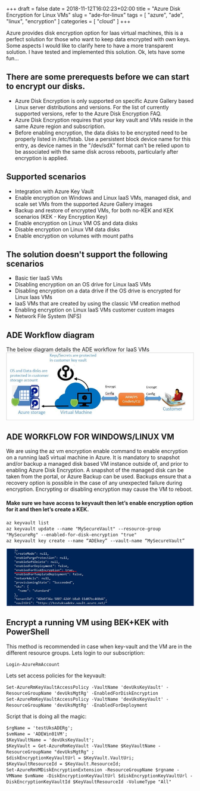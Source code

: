 +++ 
draft = false
date = 2018-11-12T16:02:23+02:00
title = "Azure Disk Encryption for Linux VMs"
slug = "ade-for-linux" 
tags = [
    "azure",
    "ade",
    "linux",
    "encryption"
]
categories = [
    "cloud"
]
+++

Azure provides disk encryption option for Iaas virtual machines, this is a perfect solution for those who want to keep data encrypted with own keys. Some aspects I would like to clarify here to have a more transparent solution. I have tested and implemented this solution. Ok, lets have some fun...

## There are some prerequests before we can start to encrypt our disks.
* Azure Disk Encryption is only supported on specific Azure Gallery based Linux server distributions and versions. For the list of currently supported versions, refer to the Azure Disk Encryption FAQ.
* Azure Disk Encryption requires that your key vault and VMs reside in the same Azure region and subscription.
* Before enabling encryption, the data disks to be encrypted need to be properly listed in /etc/fstab. Use a persistent block device name for this entry, as device names in the "/dev/sdX" format can't be relied upon to be associated with the same disk across reboots, particularly after encryption is applied.

## Supported scenarios
* Integration with Azure Key Vault
* Enable encryption on Windows and Linux IaaS VMs, managed disk, and scale set VMs from the supported Azure Gallery images
* Backup and restore of encrypted VMs, for both no-KEK and KEK scenarios (KEK - Key Encryption Key)
* Enable encryption on Linux VM OS and data disks
* Disable encryption on Linux VM data disks
* Enable encryption on volumes with mount paths

## The solution doesn't support the following scenarios
* Basic tier IaaS VMs
* Disabling encryption on an OS drive for Linux IaaS VMs
* Disabling encryption on a data drive if the OS drive is encrypted for Linux Iaas VMs
* IaaS VMs that are created by using the classic VM creation method
* Enabling encryption on Linux IaaS VMs customer custom images
* Network File System (NFS)

## ADE Workflow diagram

The below diagram details the ADE workflow for IaaS VMs
![ADE Workflow Diagram](/images/ade-diagram.jpg)

## ADE WORKFLOW FOR WINDOWS/LINUX VM
We are using the az vm encryption enable command to enable encryption on a running IaaS virtual machine in Azure.
It is mandatory to snapshot and/or backup a managed disk based VM instance outside of, and prior to enabling Azure Disk Encryption. A snapshot of the managed disk can be taken from the portal, or Azure Backup can be used. Backups ensure that a recovery option is possible in the case of any unexpected failure during encryption.
Encrypting or disabling encryption may cause the VM to reboot.

#### Make sure we have access to keyvault then let’s enable encryption option for it and then let’s create a KEK.
```
az keyvault list
az keyvault update --name "MySecureVault" --resource-group "MySecureRg" --enabled-for-disk-encryption "true"
az keyvault key create --name “ADEkey” --vault-name “MySecureVault”
```
![ADE Keyvault enabled for ADE](/images/ade-keyvault.jpg)

## Encrypt a running VM using BEK+KEK with PowerShell

This method is recommended in case when key-vault and the VM are in the different resource groups.
Lets login to our subscription:
```
Login-AzureRmAccount
```

Lets set access policies for the keyvault:
```
Set-AzureRmKeyVaultAccessPolicy -VaultName 'devUksKeyVault' -ResourceGroupName 'devUksMgtRg' -EnabledForDiskEncryption
Set-AzureRmKeyVaultAccessPolicy -VaultName 'devUksKeyVault' -ResourceGroupName 'devUksMgtRg' -EnabledForDeployment 
```

Script that is doing all the magic:
```
$rgName = 'testUksADERg';
$vmName = 'ADEWin01VM';
$KeyVaultName = 'devUksKeyVault';
$KeyVault = Get-AzureRmKeyVault -VaultName $KeyVaultName -ResourceGroupName "devUksMgtRg" ;
$diskEncryptionKeyVaultUrl = $KeyVault.VaultUri;
$KeyVaultResourceId = $KeyVault.ResourceId; 
Set-AzureRmVMDiskEncryptionExtension -ResourceGroupName $rgname -VMName $vmName -DiskEncryptionKeyVaultUrl $diskEncryptionKeyVaultUrl -DiskEncryptionKeyVaultId $KeyVaultResourceId -VolumeType "All"
```








